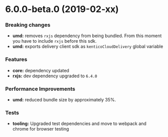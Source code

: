 
# 6.0.0-beta.0 (2019-02-xx)

### Breaking changes

* **umd:** removes `rxjs` dependency from being bundled. From this moment you have to include `rxjs` before this sdk. 
* **umd:** exports delivery client sdk as `kenticoCloudDelivery` global variable

### Features

* **core:** dependency updated
* **rxjs:** dev dependency upgraded to `6.4.0` 

### Performance Improvements

* **umd:** reduced bundle size by approximately 35%.

### Tests

* **tooling:** Upgraded test dependencies and move to webpack and chrome for browser testing